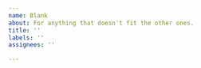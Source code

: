 ```yaml
---
name: Blank
about: For anything that doesn't fit the other ones.
title: ''
labels: ''
assignees: ''

---
```



